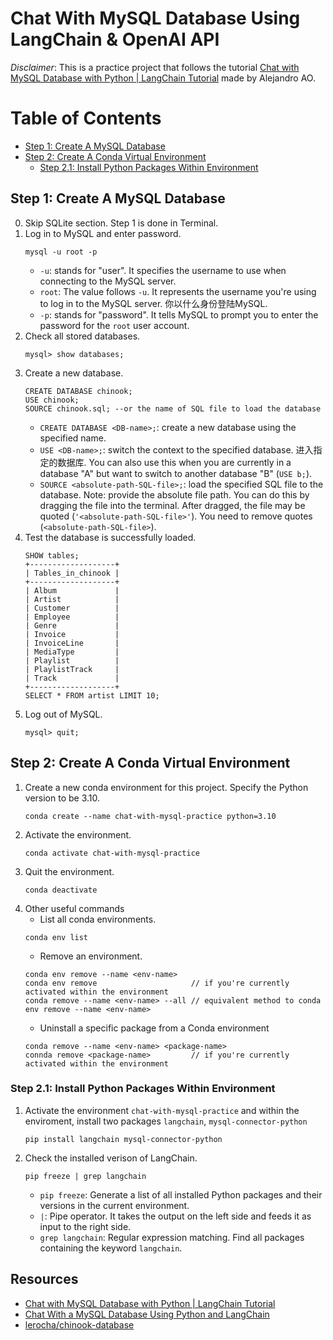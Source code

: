 # Chat With MySQL Database Using LangChain & OpenAI API
*Disclaimer*: This is a practice project that follows the tutorial [Chat with MySQL Database with Python | LangChain Tutorial](https://www.youtube.com/watch?v=9ccl1_Wu24Q&t=1203s&ab_channel=AlejandroAO-Software%26Ai) made by Alejandro AO.

# Table of Contents
* [Step 1: Create A MySQL Database](#step-1-create-a-mysql-database)
* [Step 2: Create A Conda Virtual Environment](#step-2-create-a-conda-virtual-environment)
  * [Step 2.1: Install Python Packages Within Environment](#step-21-install-python-packages-within-environment)

## Step 1: Create A MySQL Database
0. Skip SQLite section. Step 1 is done in Terminal.
1. Log in to MySQL and enter password.
    ```
    mysql -u root -p
    ```
    - `-u`: stands for "user". It specifies the username to use when connecting to the MySQL server.
    - `root`: The value follows `-u`. It represents the username you're using to log in to the MySQL server. 你以什么身份登陆MySQL.
    - `-p`: stands for "password". It tells MySQL to prompt you to enter the password for the `root` user account.
2. Check all stored databases.
    ```
    mysql> show databases;
    ```
3. Create a new database.
    ```
    CREATE DATABASE chinook;
    USE chinook;
    SOURCE chinook.sql; --or the name of SQL file to load the database
    ```
    - `CREATE DATABASE <DB-name>;`: create a new database using the specified name.
    - `USE <DB-name>;`: switch the context to the specified database. 进入指定的数据库. You can also use this when you are currently in a database "A" but want to switch to another database "B" (`USE b;`).
    - `SOURCE <absolute-path-SQL-file>;`: load the specified SQL file to the database. Note: provide the absolute file path. You can do this by dragging the file into the terminal. After dragged, the file may be quoted (`'<absolute-path-SQL-file>'`). You need to remove quotes (`<absolute-path-SQL-file>`).
4. Test the database is successfully loaded.
    ```
    SHOW tables;
    +-------------------+
    | Tables_in_chinook |
    +-------------------+
    | Album             |
    | Artist            |
    | Customer          |
    | Employee          |
    | Genre             |
    | Invoice           |
    | InvoiceLine       |
    | MediaType         |
    | Playlist          |
    | PlaylistTrack     |
    | Track             |
    +-------------------+
    SELECT * FROM artist LIMIT 10;
    ```
5. Log out of MySQL.
    ```
    mysql> quit;
    ```
## Step 2: Create A Conda Virtual Environment
1. Create a new conda environment for this project. Specify the Python version to be 3.10.
    ```
    conda create --name chat-with-mysql-practice python=3.10
    ```
2. Activate the environment.
    ```
    conda activate chat-with-mysql-practice
    ```
3. Quit the environment.
    ```
    conda deactivate
    ```
4. Other useful commands
    - List all conda environments.
    ```
    conda env list
    ```
    - Remove an environment.
    ```
    conda env remove --name <env-name>
    conda env remove                     // if you're currently activated within the environment
    conda remove --name <env-name> --all // equivalent method to conda env remove --name <env-name>
    ```
    - Uninstall a specific package from a Conda environment
    ```
    conda remove --name <env-name> <package-name>
    connda remove <package-name>         // if you're currently activated within the environment
    ```
### Step 2.1: Install Python Packages Within Environment
1. Activate the environment `chat-with-mysql-practice` and within the enviroment, install two packages `langchain`, `mysql-connector-python`
    ```
    pip install langchain mysql-connector-python
    ```
2. Check the installed verison of LangChain.
    ```
    pip freeze | grep langchain
    ```
    - `pip freeze`: Generate a list of all installed Python packages and their versions in the current environment.
    - `|`: Pipe operator. It takes the output on the left side and feeds it as input to the right side.
    - `grep langchain`: Regular expression matching. Find all packages containing the keyword `langchain`.



## Resources
- [Chat with MySQL Database with Python | LangChain Tutorial](https://www.youtube.com/watch?v=9ccl1_Wu24Q&t=1203s&ab_channel=AlejandroAO-Software%26Ai)
- [Chat With a MySQL Database Using Python and LangChain](https://alejandro-ao.com/chat-with-mysql-using-python-and-langchain/)
- [lerocha/chinook-database](https://github.com/lerocha/chinook-database)